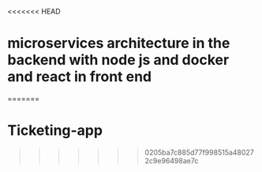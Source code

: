 <<<<<<< HEAD
# microservices architecture in the backend with node js and docker and react in front end 
=======
# Ticketing-app 
>>>>>>> 0205ba7c885d77f998515a480272c9e96498ae7c
